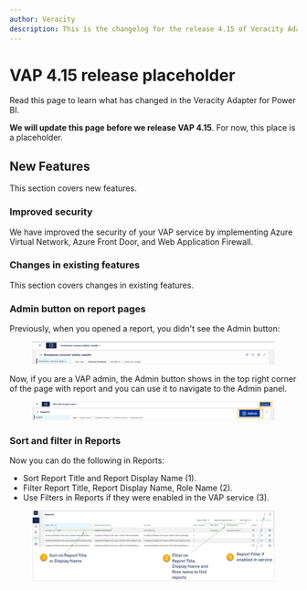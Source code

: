 ```yaml
---
author: Veracity
description: This is the changelog for the release 4.15 of Veracity Adapter for Power BI (VAP).
---
```

# VAP 4.15 release placeholder

Read this page to learn what has changed in the Veracity Adapter for Power BI. 

**We will update this page before we release VAP 4.15**. For now, this place is a placeholder.

## New Features
This section covers new features.

### Improved security
We have improved the security of your VAP service by implementing Azure Virtual Network, Azure Front Door, and Web Application Firewall.

### Changes in existing features
This section covers changes in existing features.

### Admin button on report pages
Previously, when you opened a report, you didn't see the Admin button:
<figure>
	<img src="assets/previous.png"/>
</figure>

Now, if you are a VAP admin, the Admin button shows in the top right corner of the page with report and you can use it to navigate to the Admin panel.
<figure>
	<img src="assets/current.png"/>
</figure>

### Sort and filter in Reports
Now you can do the following in Reports:
* Sort Report Title and Report Display Name (1).
* Filter Report Title, Report Display Name, Role Name (2).
* Use Filters in Reports if they were enabled in the VAP service (3).

<figure>
	<img src="assets/changes-in-reports.png"/>
</figure>